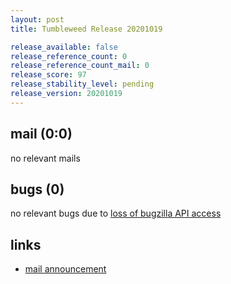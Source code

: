 ```yaml
---
layout: post
title: Tumbleweed Release 20201019

release_available: false
release_reference_count: 0
release_reference_count_mail: 0
release_score: 97
release_stability_level: pending
release_version: 20201019
---
```


## mail (0:0)

no relevant mails

## bugs (0)

<!--more-->

no relevant bugs due to [loss of bugzilla API access](https://bugzilla.opensuse.org/show_bug.cgi?id=1157722)



## links

- [mail announcement](https://lists.opensuse.org/opensuse-factory/2020-10/msg00198.html)
